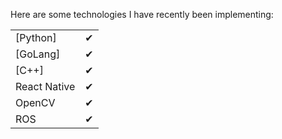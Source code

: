 Here are some technologies I have recently been implementing:


|                               |                     |         
|:------------------------------|:-------------------:|
| [Python]                      | &#x2714;            |
| [GoLang]                      | &#x2714;            |
| [C++]                         | &#x2714;            |
| React Native                  | &#x2714;            |
| OpenCV                        | &#x2714;            |
| ROS                           | &#x2714;            |


[^21]: Large screens (> 1664px width) only.

[^22]: Upgrading from Hydejack 8? Find your discount code in the latest zip download!

<script type="module">
  document.querySelectorAll('a[href="#_search-input"]').forEach(el => {
    if (!el.dataset.done) {
      el.addEventListener('click', () => document.getElementById('_search-input').focus());
      el.dataset.done = '';
    }
  });
</script>
